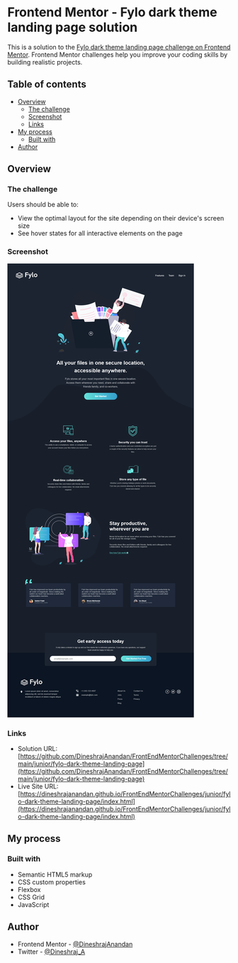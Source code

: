 # Frontend Mentor - Fylo dark theme landing page solution

This is a solution to the [Fylo dark theme landing page challenge on Frontend Mentor](https://www.frontendmentor.io/challenges/fylo-dark-theme-landing-page-5ca5f2d21e82137ec91a50fd). Frontend Mentor challenges help you improve your coding skills by building realistic projects. 

## Table of contents

- [Overview](#overview)
  - [The challenge](#the-challenge)
  - [Screenshot](#screenshot)
  - [Links](#links)
- [My process](#my-process)
  - [Built with](#built-with)
- [Author](#author)


## Overview

### The challenge

Users should be able to:

- View the optimal layout for the site depending on their device's screen size
- See hover states for all interactive elements on the page

### Screenshot

![](./Screenshot.png)


### Links

- Solution URL: [https://github.com/DineshrajAnandan/FrontEndMentorChallenges/tree/main/junior/fylo-dark-theme-landing-page](https://github.com/DineshrajAnandan/FrontEndMentorChallenges/tree/main/junior/fylo-dark-theme-landing-page)
- Live Site URL: [https://dineshrajanandan.github.io/FrontEndMentorChallenges/junior/fylo-dark-theme-landing-page/index.html](https://dineshrajanandan.github.io/FrontEndMentorChallenges/junior/fylo-dark-theme-landing-page/index.html)

## My process

### Built with

- Semantic HTML5 markup
- CSS custom properties
- Flexbox
- CSS Grid
- JavaScript


## Author

- Frontend Mentor - [@DineshrajAnandan](https://www.frontendmentor.io/profile/DineshrajAnandan)
- Twitter - [@Dineshraj_A](https://www.twitter.com/Dineshraj_A)
